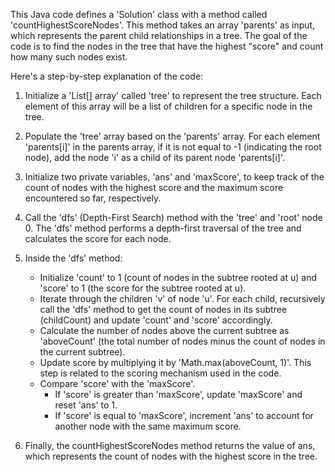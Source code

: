​This Java code defines a 'Solution' class with a method called 'countHighestScoreNodes'. This method takes an array 'parents' as input, which represents the parent
child relationships in a tree. The goal of the code is to find the nodes in the tree that have the highest "score" and count how many such nodes exist.

Here's a step-by-step explanation of the code:

1. Initialize a 'List<Integer>[] array' called 'tree' to represent the tree structure. Each element of this array will be a list of children for a specific node in 
   the tree.

2. Populate the 'tree' array based on the 'parents' array. For each element 'parents[i]' in the parents array, if it is not equal to -1 (indicating the root node), 
   add the node 'i' as a child of its parent node 'parents[i]'.

3. Initialize two private variables, 'ans' and 'maxScore', to keep track of the count of nodes with the highest score and the maximum score encountered so far, 
   respectively.

4. Call the 'dfs' (Depth-First Search) method with the 'tree' and 'root' node 0. The 'dfs' method performs a depth-first traversal of the tree and calculates the 
   score for each node.

5. Inside the 'dfs' method:
   - Initialize 'count' to 1 (count of nodes in the subtree rooted at u) and 'score' to 1 (the score for the subtree rooted at u).
   - Iterate through the children 'v' of node 'u'. For each child, recursively call the 'dfs' method to get the count of nodes in its subtree (childCount) and 
     update 'count' and 'score' accordingly.
   - Calculate the number of nodes above the current subtree as 'aboveCount' (the total number of nodes minus the count of nodes in the current subtree).
   - Update score by multiplying it by 'Math.max(aboveCount, 1)'. This step is related to the scoring mechanism used in the code.
   - Compare 'score' with the 'maxScore'.
       - If 'score' is greater than 'maxScore', update 'maxScore' and reset 'ans' to 1.
       - If 'score' is equal to 'maxScore', increment 'ans' to account for another node with the same maximum score.

6. Finally, the countHighestScoreNodes method returns the value of ans, which represents the count of nodes with the highest score in the tree.
